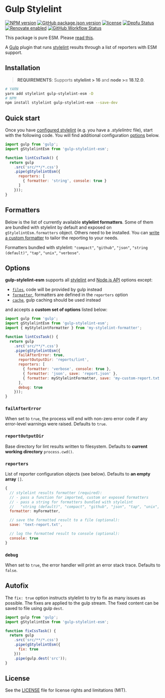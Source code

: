 # Gulp Stylelint

[![NPM version](http://img.shields.io/npm/v/gulp-stylelint-esm?logo=npm)](https://www.npmjs.org/package/gulp-stylelint-esm)
[![GitHub package.json version](https://img.shields.io/github/package-json/v/adorade/gulp-stylelint-esm?color=green&logo=github)](https://github.com/adorade/gulp-stylelint-esm/blob/main/package.json)
[![license](https://img.shields.io/github/license/adorade/gulp-stylelint-esm)](https://mit-license.org)
[![Depfu Status](https://img.shields.io/depfu/dependencies/github/adorade/gulp-stylelint-esm)](https://depfu.com/repos/github/adorade/gulp-stylelint-esm)
[![Renovate enabled](https://img.shields.io/badge/renovate-enabled-brightgreen)](https://renovatebot.com/)
[![GitHub Workflow Status](https://img.shields.io/github/actions/workflow/status/adorade/gulp-stylelint-esm/test.yml?label=Test%20CI&logo=github)](https://github.com/adorade/gulp-stylelint-esm/actions/workflows/test.yml)

This package is pure ESM. Please [read this](https://gist.github.com/sindresorhus/a39789f98801d908bbc7ff3ecc99d99c).

A [Gulp](http://gulpjs.com/) plugin that runs [stylelint](https://github.com/stylelint/stylelint) results through a list of reporters with ESM support.

## Installation

> **REQUIREMENTS**: Supports **stylelint > 16** and **node >= 18.12.0**.

```sh
# YARN
yarn add stylelint gulp-stylelint-esm -D
# NPM
npm install stylelint gulp-stylelint-esm --save-dev
```

## Quick start

Once you have [configured stylelint](http://stylelint.io/user-guide/configuration/) (e.g. you have a _.stylelintrc_ file), start with the following code. You will find additional configuration [options](#options) below.

```js
import gulp from 'gulp';
import gStylelintEsm from 'gulp-stylelint-esm';

function lintCssTask() {
  return gulp
    .src('src/**/*.css')
    .pipe(gStylelintEsm({
      reporters: [
        { formatter: 'string', console: true }
      ]
    }));
}
```

## Formatters

Below is the list of currently available **stylelint formatters**. Some of them are bundled with stylelint by default and exposed on `gStylelintEsm.formatters` object. Others need to be installed. You can [write a custom formatter](http://stylelint.io/developer-guide/formatters/) to tailor the reporting to your needs.

Formatters bundled with stylelint: `"compact"`, `"github"`, `"json"`, `"string (default)"`, `"tap"`, `"unix"`, `"verbose"`.

## Options

**gulp-stylelint-esm** supports all [stylelint](https://stylelint.io/user-guide/options) and [Node.js API](https://stylelint.io/user-guide/node-api#options) options except:

- [`files`](http://stylelint.io/user-guide/node-api/#files), code will be provided by gulp instead
- [`formatter`](https://stylelint.io/user-guide/options#formatter), formatters are defined in the `reporters` option
- [`cache`](https://stylelint.io/user-guide/options#cache), gulp caching should be used instead

and accepts a **custom set of options** listed below:

```js
import gulp from 'gulp';
import gStylelintEsm from 'gulp-stylelint-esm';
import { myStylelintFormatter } from 'my-stylelint-formatter';

function lintCssTask() {
  return gulp
    .src('src/**/*.css')
    .pipe(gStylelintEsm({
      failAfterError: true,
      reportOutputDir: 'reports/lint',
      reporters: [
        { formatter: 'verbose', console: true },
        { formatter: 'json', save: 'report.json' },
        { formatter: myStylelintFormatter, save: 'my-custom-report.txt' }
      ],
      debug: true
    }));
}
```

### `failAfterError`

When set to `true`, the process will end with non-zero error code if any error-level warnings were raised. Defaults to `true`.

### `reportOutputDir`

Base directory for lint results written to filesystem. Defaults to **current working directory** `process.cwd()`.

### `reporters`

List of reporter configuration objects (see below). Defaults to **an empty array** `[]`.

```js
{
  // stylelint results formatter (required):
  // - pass a function for imported, custom or exposed formatters
  // - pass a string for formatters bundled with stylelint
  //   "string (default)", "compact", "github", "json", "tap", "unix", "verbose"
  formatter: myFormatter,

  // save the formatted result to a file (optional):
  save: 'text-report.txt',

  // log the formatted result to console (optional):
  console: true
}
```

### `debug`

When set to `true`, the error handler will print an error stack trace. Defaults to `false`.

## Autofix

The `fix: true` option instructs stylelint to try to fix as many issues as possible. The fixes are applied to the gulp stream. The fixed content can be saved to file using gulp `dest`.

```js
import gulp from 'gulp';
import gStylelintEsm from 'gulp-stylelint-esm';

function fixCssTask() {
  return gulp
    .src('src/**/*.css')
    .pipe(gStylelintEsm({
      fix: true
    }))
    .pipe(gulp.dest('src'));
}
```

## License

See the [LICENSE](LICENSE) file for license rights and limitations (MIT).
